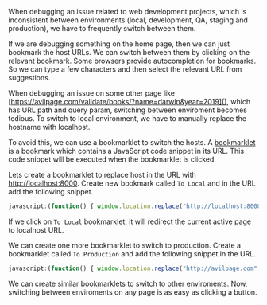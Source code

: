 <!--
.. title: Switching Hosts With Bookmarklets - Web Development Tips
.. slug: environment-bookmarklet-web-development-tips
.. date: 2019-05-08 21:10:52 UTC+05:30
.. tags: javascript, browser
.. category: tech, programming
.. link:
.. description: How to change enviroments (local, dev, qa, staging, production) on browser with bookmarklets.
.. type: text
-->

When debugging an issue related to web development projects, which is inconsistent between environments (local, development, QA, staging and production), we have to frequently switch between them.

If we are debugging something on the home page, then we can just bookmark the host URLs. We can switch between them by clicking on the relevant bookmark. Some browsers provide autocompletion for bookmarks. So we can type a few characters and then select the relevant URL from suggestions.

When debugging an issue on some other page like [https://avilpage.com/validate/books/?name=darwin&year=2019](), which has URL path and query param, switching between enviroment becomes tedious. To switch to local environment, we have to manually replace the hostname with localhost.

To avoid this, we can use a bookmarklet to switch the hosts. A [bookmarklet][bookmarklet] is a bookmark which contains a JavaScript code snippet in its URL. This code snippet will be executed when the bookmarklet is clicked.

Lets create a bookmarklet to replace host in the URL with [http://localhost:8000](http://localhost:8000). Create new bookmark called `To Local` and in the URL add the following snippet.

```js
javascript:(function() { window.location.replace("http://localhost:8000" + window.location.pathname + window.location.search); }())
```

If we click on `To Local` bookmarklet, it will redirect the current active page to localhost URL.

We can create one more bookmarklet to switch to production. Create a bookmarklet called `To Production` and add the following snippet in the URL.

```js
javascript:(function() { window.location.replace("http://avilpage.com" + window.location.pathname + window.location.search); }())
```

We can create similar bookmarklets to switch to other enviroments. Now, switching between enviroments on any page is as easy as clicking a button.



[bookmarklet]: https://en.wikipedia.org/wiki/Bookmarklet
